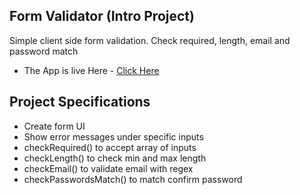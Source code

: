 ## Form Validator (Intro Project)

Simple client side form validation. Check required, length, email and password match
- The App is live Here - [Click Here](https://formvalidator-sagar-barapatre.netlify.app/)

## Project Specifications

- Create form UI
- Show error messages under specific inputs
- checkRequired() to accept array of inputs
- checkLength() to check min and max length
- checkEmail() to validate email with regex
- checkPasswordsMatch() to match confirm password
